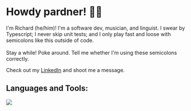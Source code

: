<h1 align="left">Howdy pardner! 🤠👋</h1>
I'm Richard (he/him)! I'm a software dev, musician, and linguist. I swear by Typescript; I never skip unit tests; and I only play fast and loose with semicolons like this outside of code.
<br></br>
Stay a while! Poke around. Tell me whether I'm using these semicolons correctly. 

Check out my [LinkedIn](https://www.linkedin.com/in/richardltyler/) and shoot me a message.

<h2 align="left">Languages and Tools:</h2>
<p align="left">
  <a href="https://skillicons.dev">
    <img src="https://skillicons.dev/icons?i=javascript,react,typescript,ember,vue,html,css,sass,tailwindcss,jest,vite,webpack,postman,git,github" />
  </a>
</p>
